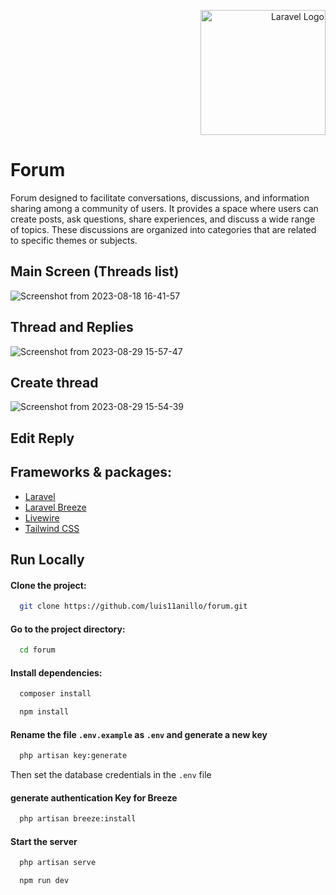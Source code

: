 <p align="right"><a href="https://laravel.com" target="_blank"><img src="https://raw.githubusercontent.com/laravel/art/master/logo-lockup/5%20SVG/2%20CMYK/1%20Full%20Color/laravel-logolockup-cmyk-red.svg" width="200" alt="Laravel Logo"></a></p>

# Forum

Forum designed to facilitate conversations, discussions, and information sharing among a community of users. It provides a space where users can create posts, ask questions, share experiences, and discuss a wide range of topics. These discussions are organized into categories that are related to specific themes or subjects.



## Main Screen (Threads list)

![Screenshot from 2023-08-18 16-41-57](https://github.com/luis11anillo/forum/assets/76981798/d755c73d-10f9-41a3-a91a-e64c78cc1bc2)

## Thread and Replies

![Screenshot from 2023-08-29 15-57-47](https://github.com/luis11anillo/forum/assets/76981798/816044ec-52b4-484e-b342-dc58060c243b)

## Create thread

![Screenshot from 2023-08-29 15-54-39](https://github.com/luis11anillo/forum/assets/76981798/ad2ce4b2-3d09-4246-9102-331c0bbc99ae)

## Edit Reply







## Frameworks & packages:

 - [Laravel](https://laravel.com/docs/10.x)
 - [Laravel Breeze](https://laravel.com/docs/10.x/starter-kits#laravel-breeze)
 - [Livewire](https://laravel-livewire.com/)
 - [Tailwind CSS](https://tailwindcss.com/docs/installation)


## Run Locally

#### Clone the project:

```bash
  git clone https://github.com/luis11anillo/forum.git
```

#### Go to the project directory:

```bash
  cd forum
```

#### Install dependencies:

```bash
  composer install
```
```bash
  npm install
```

#### Rename the file `.env.example` as `.env` and generate a new key
```bash
  php artisan key:generate
```
Then set the database credentials in the `.env` file

#### generate authentication Key for Breeze
```bash
  php artisan breeze:install
```

#### Start the server
```bash
  php artisan serve
```
```bash
  npm run dev
```


